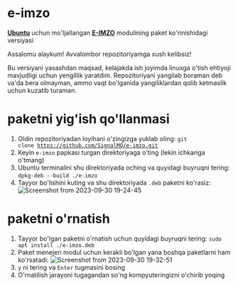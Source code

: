# e-imzo
<b><a href="https://ubuntu.com/">Ubuntu</a></b> uchun mo'ljallangan <b><a href="https://e-imzo.uz/">E-IMZO</a></b> modulining paket ko'rinishidagi versiyasi

Assalomu alaykum! Avvalombor repozitoriyamga xush kelibsiz!

Bu versiyani yasashdan maqsad, kelajakda ish joyimda linuxga o'tish ehtiyoji mavjudligi uchun yengillik yaratdim.
Repozitoriyani yangilab boraman deb va'da bera olmayman, ammo vaqt bo'lganida yangiliklardan qolib ketmaslik uchun kuzatib turaman.

# paketni yig'ish qo'llanmasi
1) Oldin repozitoriyadan loyihani o'zingizga yuklab oling: 
<code>git clone https://github.com/SignalMQ/e-imzo.git</code>
2) Keyin <code>e-imzo</code> papkasi turgan direktoriyaga o'ting (lekin ichkariga o'tmang)
3) Ubuntu terminalini shu direktoriyada oching va quyidagi buyruqni tering: 
<code>dpkg-deb --build ./e-imzo</code>
4) Tayyor bo'lishini kuting va shu direktoriyada <code>.deb</code> paketni ko'rasiz:
![Screenshot from 2023-09-30 19-24-45](https://github.com/SignalMQ/e-imzo/assets/77734001/51d381c9-3349-4b10-b926-4fe446a69e8a)
# paketni o'rnatish
1) Tayyor bo'lgan paketni o'rnatish uchun quyidagi buyruqni tering: <code>sudo apt install ./e-imzo.deb</code>
2) Paket menejeri modul uchun kerakli bo'lgan yana boshqa paketlarni ham ko'rsatadi:
![Screenshot from 2023-09-30 19-32-51](https://github.com/SignalMQ/e-imzo/assets/77734001/c26e2c1f-20d4-4b48-89a8-ba603fa7c878)
3) <code>y</code> ni tering va <code>Enter</code> tugmasini bosing
4) O'rnatilish jarayoni tugagandan so'ng kompyuteringizni o'chirib yoqing
